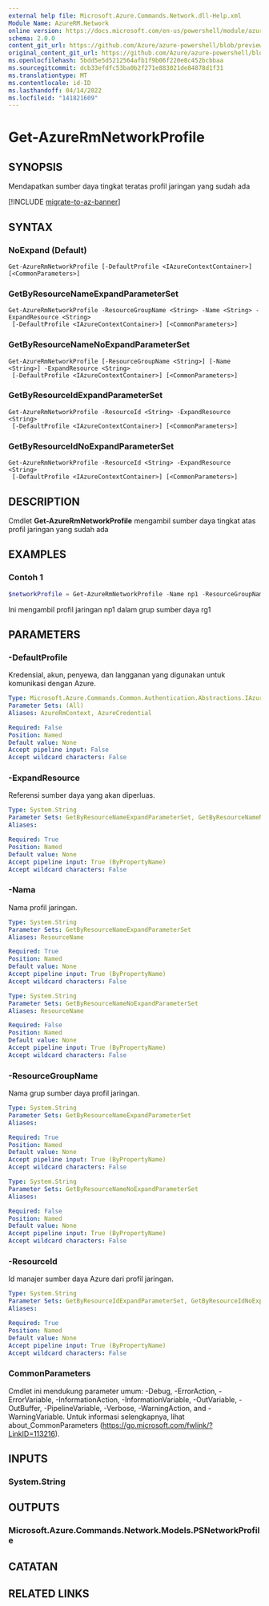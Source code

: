 ```yaml
---
external help file: Microsoft.Azure.Commands.Network.dll-Help.xml
Module Name: AzureRM.Network
online version: https://docs.microsoft.com/en-us/powershell/module/azurerm.network/get-azurermnetworkprofile
schema: 2.0.0
content_git_url: https://github.com/Azure/azure-powershell/blob/preview/src/ResourceManager/Network/Commands.Network/help/Get-AzureRmNetworkProfile.md
original_content_git_url: https://github.com/Azure/azure-powershell/blob/preview/src/ResourceManager/Network/Commands.Network/help/Get-AzureRmNetworkProfile.md
ms.openlocfilehash: 5bdd5e5d5212564afb1f9b06f220e8c452bcbbaa
ms.sourcegitcommit: dcb33efdfc53ba0b2f271e883021de84878d1f31
ms.translationtype: MT
ms.contentlocale: id-ID
ms.lasthandoff: 04/14/2022
ms.locfileid: "141821609"
---
```

# Get-AzureRmNetworkProfile

## SYNOPSIS
Mendapatkan sumber daya tingkat teratas profil jaringan yang sudah ada

[!INCLUDE [migrate-to-az-banner](../../includes/migrate-to-az-banner.md)]

## SYNTAX

### NoExpand (Default)
```
Get-AzureRmNetworkProfile [-DefaultProfile <IAzureContextContainer>] [<CommonParameters>]
```

### GetByResourceNameExpandParameterSet
```
Get-AzureRmNetworkProfile -ResourceGroupName <String> -Name <String> -ExpandResource <String>
 [-DefaultProfile <IAzureContextContainer>] [<CommonParameters>]
```

### GetByResourceNameNoExpandParameterSet
```
Get-AzureRmNetworkProfile [-ResourceGroupName <String>] [-Name <String>] -ExpandResource <String>
 [-DefaultProfile <IAzureContextContainer>] [<CommonParameters>]
```

### GetByResourceIdExpandParameterSet
```
Get-AzureRmNetworkProfile -ResourceId <String> -ExpandResource <String>
 [-DefaultProfile <IAzureContextContainer>] [<CommonParameters>]
```

### GetByResourceIdNoExpandParameterSet
```
Get-AzureRmNetworkProfile -ResourceId <String> -ExpandResource <String>
 [-DefaultProfile <IAzureContextContainer>] [<CommonParameters>]
```

## DESCRIPTION
Cmdlet **Get-AzureRmNetworkProfile** mengambil sumber daya tingkat atas profil jaringan yang sudah ada

## EXAMPLES

### Contoh 1
```powershell
$networkProfile = Get-AzureRmNetworkProfile -Name np1 -ResourceGroupName rg1
```

Ini mengambil profil jaringan np1 dalam grup sumber daya rg1

## PARAMETERS

### -DefaultProfile
Kredensial, akun, penyewa, dan langganan yang digunakan untuk komunikasi dengan Azure.

```yaml
Type: Microsoft.Azure.Commands.Common.Authentication.Abstractions.IAzureContextContainer
Parameter Sets: (All)
Aliases: AzureRmContext, AzureCredential

Required: False
Position: Named
Default value: None
Accept pipeline input: False
Accept wildcard characters: False
```

### -ExpandResource
Referensi sumber daya yang akan diperluas.

```yaml
Type: System.String
Parameter Sets: GetByResourceNameExpandParameterSet, GetByResourceNameNoExpandParameterSet, GetByResourceIdExpandParameterSet, GetByResourceIdNoExpandParameterSet
Aliases:

Required: True
Position: Named
Default value: None
Accept pipeline input: True (ByPropertyName)
Accept wildcard characters: False
```

### -Nama
Nama profil jaringan.

```yaml
Type: System.String
Parameter Sets: GetByResourceNameExpandParameterSet
Aliases: ResourceName

Required: True
Position: Named
Default value: None
Accept pipeline input: True (ByPropertyName)
Accept wildcard characters: False
```

```yaml
Type: System.String
Parameter Sets: GetByResourceNameNoExpandParameterSet
Aliases: ResourceName

Required: False
Position: Named
Default value: None
Accept pipeline input: True (ByPropertyName)
Accept wildcard characters: False
```

### -ResourceGroupName
Nama grup sumber daya profil jaringan.

```yaml
Type: System.String
Parameter Sets: GetByResourceNameExpandParameterSet
Aliases:

Required: True
Position: Named
Default value: None
Accept pipeline input: True (ByPropertyName)
Accept wildcard characters: False
```

```yaml
Type: System.String
Parameter Sets: GetByResourceNameNoExpandParameterSet
Aliases:

Required: False
Position: Named
Default value: None
Accept pipeline input: True (ByPropertyName)
Accept wildcard characters: False
```

### -ResourceId
Id manajer sumber daya Azure dari profil jaringan.

```yaml
Type: System.String
Parameter Sets: GetByResourceIdExpandParameterSet, GetByResourceIdNoExpandParameterSet
Aliases:

Required: True
Position: Named
Default value: None
Accept pipeline input: True (ByPropertyName)
Accept wildcard characters: False
```

### CommonParameters
Cmdlet ini mendukung parameter umum: -Debug, -ErrorAction, -ErrorVariable, -InformationAction, -InformationVariable, -OutVariable, -OutBuffer, -PipelineVariable, -Verbose, -WarningAction, and -WarningVariable. Untuk informasi selengkapnya, lihat about_CommonParameters (https://go.microsoft.com/fwlink/?LinkID=113216).

## INPUTS

### System.String

## OUTPUTS

### Microsoft.Azure.Commands.Network.Models.PSNetworkProfile

## CATATAN

## RELATED LINKS
